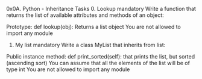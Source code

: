 0x0A. Python - Inheritance
Tasks
0. Lookup
mandatory
Write a function that returns the list of available attributes and methods of an object:

Prototype: def lookup(obj):
Returns a list object
You are not allowed to import any module

1. My list
mandatory
Write a class MyList that inherits from list:

Public instance method: def print_sorted(self): that prints the list, but sorted (ascending sort)
You can assume that all the elements of the list will be of type int
You are not allowed to import any module
